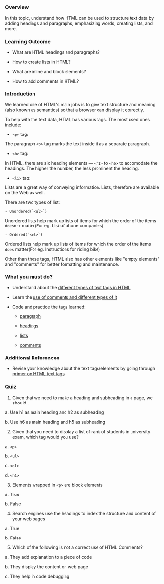 ### Overview
In this topic, understand how HTML can be used to structure text data by adding headings and paragraphs, emphasizing words, creating lists, and more.


### Learning Outcome

- What are HTML headings and paragraphs?

- How to create lists in HTML?

- What are inline and block elements?

- How to add comments in HTML?

### Introduction

We learned one of HTML's main jobs is to give text structure and meaning (also known as semantics) so that a browser can display it correctly. 

To help with the text data, HTML has various tags. The most used ones include:

- `<p>` tag: 

The paragraph `<p>` tag marks the text inside it as a separate paragraph. 

- `<h>` tag: 

In HTML, there are six heading elements — `<h1>` to `<h6>` to accomodate the headings. The higher the number, the less prominent the heading.
 
- `<li>` tag:

Lists are a great way of conveying information. Lists, therefore are available on the Web as well.

There are two types of list:

    - Unordered(`<ul>`)

Unordered lists help mark up lists of items for which the order of the items `doesn't` matter(For eg. List of phone companies) 

    - Ordered(`<ol>`)

Ordered lists help mark up lists of items for which the order of the items `does` matter(For eg. Instructions for riding bike)

Other than these tags, HTML also has other elements like "empty elements" and "comments" for better formatting and maintenance. 


### What you must do?

- Understand about the [different types of text tags in HTML](https://developer.mozilla.org/en-US/docs/Learn/HTML/Introduction_to_HTML/HTML_text_fundamentals)


- Learn the [use of comments and different types of it](https://www.tutorialspoint.com/html/html_comments.htm)

- Code and practice the tags learned: 

    -  [paragraph](https://www.w3schools.com/html/html_paragraphs.asp)
    -  [headings](https://www.w3schools.com/html/html_headings.asp)
    
    - [lists](https://www.w3schools.com/html/html_lists.asp) 
    
    - [comments](https://www.w3schools.com/html/html_comments.asp)

### Additional References

- Revise your knowledge about the text tags/elements by going through [primer on HTML text tags](http://www.tagindex.net/html/text/index.html)


### Quiz

 1. Given that we need to make a heading and subheading in a page, we should..
 
a. Use h1 as main heading and h2 as subheading 

b.  Use h6 as main heading and h5 as subheading

 2. Given that you need to display a list of rank of students in university exam, which tag would you use?

a. `<p>`

b. `<ul>`

c. `<ol>`

d. `<h1>`

 3. Elements wrapped in `<p>` are block elements

a. True 

b. False

 4. Search engines use the headings to index the structure and content of your web pages

a. True 

b. False

5. Which of the following is not a correct use of HTML Comments?

a. They add explanation to a piece of code

b. They display the content on web page 

c. They help in code debugging
